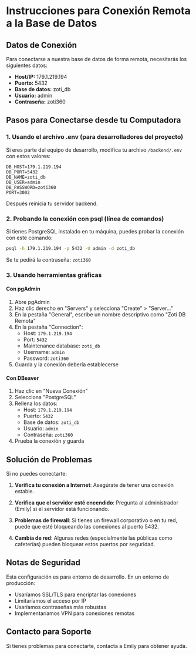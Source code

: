 # Instrucciones para Conexión Remota a la Base de Datos

## Datos de Conexión

Para conectarse a nuestra base de datos de forma remota, necesitarás los siguientes datos:

- **Host/IP:** 179.1.219.194
- **Puerto:** 5432
- **Base de datos:** zoti_db
- **Usuario:** admin
- **Contraseña:** zoti360

## Pasos para Conectarse desde tu Computadora

### 1. Usando el archivo .env (para desarrolladores del proyecto)

Si eres parte del equipo de desarrollo, modifica tu archivo `/backend/.env` con estos valores:

```
DB_HOST=179.1.219.194
DB_PORT=5432
DB_NAME=zoti_db
DB_USER=admin
DB_PASSWORD=zoti360
PORT=3002
```

Después reinicia tu servidor backend.

### 2. Probando la conexión con psql (línea de comandos)

Si tienes PostgreSQL instalado en tu máquina, puedes probar la conexión con este comando:

```bash
psql -h 179.1.219.194 -p 5432 -U admin -d zoti_db
```

Se te pedirá la contraseña: `zoti360`

### 3. Usando herramientas gráficas

#### Con pgAdmin

1. Abre pgAdmin
2. Haz clic derecho en "Servers" y selecciona "Create" > "Server..."
3. En la pestaña "General", escribe un nombre descriptivo como "Zoti DB Remota"
4. En la pestaña "Connection":
   - Host: `179.1.219.194`
   - Port: `5432`
   - Maintenance database: `zoti_db`
   - Username: `admin`
   - Password: `zoti360`
5. Guarda y la conexión debería establecerse

#### Con DBeaver

1. Haz clic en "Nueva Conexión"
2. Selecciona "PostgreSQL"
3. Rellena los datos:
   - Host: `179.1.219.194`
   - Puerto: `5432`
   - Base de datos: `zoti_db`
   - Usuario: `admin`
   - Contraseña: `zoti360`
4. Prueba la conexión y guarda

## Solución de Problemas

Si no puedes conectarte:

1. **Verifica tu conexión a Internet**: Asegúrate de tener una conexión estable.

2. **Verifica que el servidor esté encendido**: Pregunta al administrador (Emily) si el servidor está funcionando.

3. **Problemas de firewall**: Si tienes un firewall corporativo o en tu red, puede que esté bloqueando las conexiones al puerto 5432.

4. **Cambia de red**: Algunas redes (especialmente las públicas como cafeterías) pueden bloquear estos puertos por seguridad.

## Notas de Seguridad

Esta configuración es para entorno de desarrollo. En un entorno de producción:

- Usaríamos SSL/TLS para encriptar las conexiones
- Limitaríamos el acceso por IP
- Usaríamos contraseñas más robustas
- Implementaríamos VPN para conexiones remotas

## Contacto para Soporte

Si tienes problemas para conectarte, contacta a Emily para obtener ayuda.
